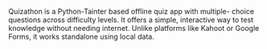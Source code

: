 Quizathon is a Python-Tainter based offline quiz app with multiple-
choice questions across difficulty levels. It offers a simple, interactive
way to test knowledge without needing internet. Unlike platforms like
Kahoot or Google Forms, it works standalone using local data.
